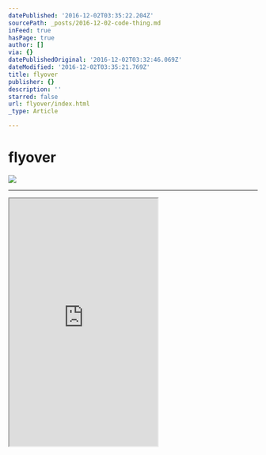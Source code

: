 ```yaml
---
datePublished: '2016-12-02T03:35:22.204Z'
sourcePath: _posts/2016-12-02-code-thing.md
inFeed: true
hasPage: true
author: []
via: {}
datePublishedOriginal: '2016-12-02T03:32:46.069Z'
dateModified: '2016-12-02T03:35:21.769Z'
title: flyover
publisher: {}
description: ''
starred: false
url: flyover/index.html
_type: Article

---
```

# flyover
![](https://the-grid-user-content.s3-us-west-2.amazonaws.com/e1a15397-43e2-4d10-bb9a-ed2d4b220322.png)

---

<iframe src="https://the-grid.github.io/ed-userhtml/?g=eJxFjEEOAiEMRa_SsLc16sowmLicrSdgKgaIwITWjafXSDJu_3_vWQ_89CKTybKkugtlCXcDsYfHZKLqeib6PcitUH3F9m40IDff4JoqtAobYck7K9zTqiCdt4So18T4L2UZFSzfIcvliKc9HoyzNGz3Aeo2NFI" height="500" style=""></iframe>